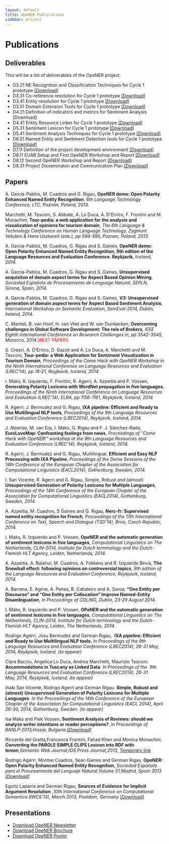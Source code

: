 ```yaml
---
layout: default
title: OpeNER Publications
sidebar: project
---
```


# Publications

<div id="deliverables"></div>

## Deliverables

This will be a list of deliverables of the OpeNER project.

* D3.21 NE Recognition and Classification Techniques for Cycle 1 prototype <a href="https://dl.dropboxusercontent.com/u/43647591/deliverablesOpeNER/OpeNER_D3.21.pdf" target="_blank">[Download]</a>
* D3.31 Co-reference resolution for Cycle 1 prototype <a href="https://dl.dropboxusercontent.com/u/43647591/deliverablesOpeNER/OpeNER_D3.31.pdf" target="_blank">[Download]</a>
* D3.41 Entity resolution for Cycle 1 prototype <a href="https://dl.dropboxusercontent.com/u/43647591/deliverablesOpeNER/OpeNER_D3.41.pdf" target="_blank">[Download]</a>
* D3.51 Domain Extension Tools for Cycle 1 prototype <a href="https://dl.dropboxusercontent.com/u/43647591/deliverablesOpeNER/OpeNER_D3.51.pdf" target="_blank">[Download]</a>
* D4.21 Definition of indicators and metrics for Sentiment Analysis <a ref="https://dl.dropboxusercontent.com/u/43647591/deliverablesOpeNER/OpeNER_D4.21.pdf" target="_blank">[Download]</a>
* D4.41 Entity Resource Linker for Cycle 1 prototype <a href="https://dl.dropboxusercontent.com/u/43647591/deliverablesOpeNER/OpeNER_D4.41.pdf" target="_blank">[Download]</a>
* D5.31 Sentiment Lexicon for Cycle 1 prototype <a href="https://dl.dropboxusercontent.com/u/43647591/deliverablesOpeNER/OpeNER_D5.31.pdf" target="_blank">[Download]</a>
* D5.41 Sentiment Analysis Techniques for Cycle 1 prototype <a href="https://dl.dropboxusercontent.com/u/43647591/deliverablesOpeNER/OpeNER_D5.41.pdf" target="_blank">[Download]</a>
* D6.51 Named Entity and Sentiment Detection tools for Cycle 1 prototype <a href="https://dl.dropboxusercontent.com/u/43647591/deliverablesOpeNER/OpeNER_D6.51.pdf" target="_blank">[Download]</a>
* D7.11 Definition of the project development environment <a href="https://dl.dropboxusercontent.com/u/43647591/deliverablesOpeNER/OpeNER_D7.11.pdf" target="_blank">[Download]</a>
* D8.11 EUAB Setup and First OpeNER Workshop and Report <a href="https://dl.dropboxusercontent.com/u/43647591/deliverablesOpeNER/OpeNER_D8.11.pdf" target="_blank">[Download]</a>
* D8.12 Second OpeNER Workshop and Report <a href="https://dl.dropboxusercontent.com/u/43647591/deliverablesOpeNER/OpeNER_D8.12.pdf" target="_blank">[Download]</a>
* D8.31 Project Disseminaton and Communication Plan <a href="https://dl.dropboxusercontent.com/u/43647591/deliverablesOpeNER/OpeNER_D8.31.pdf" target="_blank">[Download]</a>


<div id="papers"></div>

## Papers

<p>A. García-Pablos, M. Cuadros and G. Rigau, <strong>OpeNER demo: Open Polarity Enhanced Named Entity  Recognition</strong>, <em>6th Language Technology Conference, LTC, Poznán, Poland, 2013.</em></p>

<p>Marchetti, M. Tesconi, S. Abbate, A. Lo Duca, A. D'Errico, F. Frontini and M. Monachini, <strong>Tour-pedia: a web application for the analysis and visualization of opinions for tourism domain</strong>, <em>The 6th Language & Technology Conference on Human Language Technology, Zygmunt Vetulani & Hans Uszkoreit (eds.), pp 594-595, Poznan, Poland, 2013.</em></p>

<p>A. García-Pablos, M. Cuadros, G. Rigau and S. Gaines, <strong>OpeNER demo: Open Polarity Enhanced Named Entity Recognition, 9th edition of the Language Resources and Evaluation Conference. Reykjavik</strong>, <em> Iceland, 2014.</em></p>
<p>	A. García-Pablos, M. Cuadros, G. Rigau and S. Gaines, <strong>Unsupervised acquisiton of domain aspect terms for Aspect Based Opinion Mining</strong>, <em> Sociedad Española de Procesamiento de Lenguage Natural, SEPLN, Girona, Spain, 2014.</em></p>
<p>	A. García-Pablos, M. Cuadros, G. Rigau and S. Gaines, <strong>V3: Unsupervised generation of domain aspect terms for Aspect Based Sentiment Analysis</strong>, <em> International Workshop on Semantic Evaluation, SemEval-2014, Dublin, Ireland, 2014.</em></p>
<p>	C. Manteli, B. van Hoof, H. van Vliet and W. van Duinkerken, <strong>Overcoming challenges in Global Software Development: The role of Brokers</strong>, <em> IEEE Eighth International Conference on Research Challenges in, pp 3542-3545, Morocco, 2014.</em><span style="color:red">[BEST PAPER!]</span></p>
<p>	S. Cresci, A. D’Errico, D. Gazzè and A. Lo Duca, A. Marchetti and M. Tesconi, <strong>Tour-pedia: a Web Application for Sentiment Visualization in Tourism Domain</strong>, <em> Proceedings of the Come Hack with OpeNER Workshop in the Ninth International Conference on Language Resources and Evaluation (LREC'14), pp 18-21, Reyjkavik, Iceland, 2014.</em></p>
<p>	I. Maks, R. Izquierdo, F. Frontini, R. Agerri, A. Azpeitia and P. Vossen, <strong>Generating Polarity Lexicons with WordNet propagation in five languages</strong>, <em> Proceedings of the Ninth International Conference on Language Resources and Evaluation (LREC'14), ELRA, pp 1156-1161, Reykjavik, Iceland, 2014.</em></p>
<p>	R. Agerri, J. Bermudez and G. Rigau, <strong>IXA pipeline: Efficient and Ready to Use Multilingual NLP tools</strong>, <em> Proceedings of the 9th Language Resources and Evaluation Conference (LREC2014), Reykjavik, Iceland, 2014.</em></p>
<p>	J.  Atserias, M. van Erp, I. Maks, G. Rigau and F. J. Sánchez-Rada, <strong>EuroLoveMap: Confronting feelings from news</strong>, <em> Proceedings of "Come Hack with OpeNER!" workshop at the 9th Language Resources and Evaluation Conference (LREC'14), Reykjavik, Iceland, 2014.</em></p>
<p>	R. Agerri, J. Bermudez and G. Rigau, Multilingual, <strong>Efficient and Easy NLP Processing with IXA Pipeline</strong>, <em> Proceedings of the Demo Sessions of the 14th Conference of the European Chapter of the Association for Computational Linguistics (EACL2014), Gothenburg, Sweden, 2014.</em></p>
<p>	I. San Vicente, R. Agerri and G. Rigau, Simple, Robust and (almost) <strong>Unsupervised Generation of Polarity Lexicons for Multiple Languages</strong>, <em> Proceedings of the 14th Conference of the European Chapter of the Association for Computational Linguistics (EACL2014), Gothenburg, Sweden, 2014.</em></p>
<p>	A.  Azpeitia, M. Cuadros, S Gaines and G. Rigau, <strong>Nerc-fr: Supervised named entity recognition for French</strong>, <em> Proceedings of the 17th International Conference on Text, Speech and Dialogue (TSD’14), Brno, Czech Republic, 2014.</em></p>
<p>	I. Maks, R. Izquierdo and P. Vossen, <strong>OpeNER and the automatic generation of sentiment lexicons in five languages</strong>, <em> Computational Linguistics on The Netherlands, CLIN-2014, Institute for Dutch terminology and the Dutch-Flemish HLT Agency, Leiden, Netherlands, 2014.</em></p>
<p>	A. Azpeitia, A. Balahur, M. Cuadros, A. Fokkens and R. Izquierdo Bevia, <strong>The Snowball effect: following opinions on controversial topics</strong>, <em> 9th edition of the Language Resources and Evaluation Conference, Reykjavik, Iceland, 2014.</em></p>
<p>	A. Barrena, E. Agirre, A. Peñas, B. Cabaleiro and A. Soroa, <strong>“One Entity per Discourse” and “One Entity per Collocation” Improve Named-Entity Disambiguation</strong>, <em> In Proceedings of COLING, Dublin, 23-29 August 2014.  </em></p>
<p>	I. Maks, R. Izquierdo and  P. Vossen, <strong>OPeNER and the automatic generation of sentiment lexicons in five languages</strong>, <em> Computational Linguistics on The Netherlands, CLIN-2014, Institute for Dutch terminology and the Dutch-Flemish HLT Agency, Leiden, The Netherlands, 2014.</em></p>


<p>
Rodrigo Agerri, Josu Bermudez and German Rigau,&nbsp;
<strong>IXA pipeline: Efficient and Ready to Use Multilingual NLP tools.</strong>
<em>In Proceedings of the 9th Language Resources and Evaluation Conference (LREC2014), 26-31 May, 2014, Reykjavik, Iceland. (to appear) </em>
</p>

<p>
Clara Bacciu, Angelica Lo Duca, Andrea Marchetti, Maurizio Tesconi.<strong>
  Accommodations in Tuscany as Linked Data</strong>.&nbsp;<em>In Proceedings of
  the&nbsp; 9th Language Resources and Evaluation Conference (LREC2014),
  26-31 May,&nbsp;</em><em>2014, Reykjavik, Iceland. (to appear)</em>
</p>

<p>
Iñaki San Vicente, Rodrigo Agerri and German Rigau. <strong>Simple, Robust and (almost)</strong>
<strong> Unsupervised Generation of Polarity Lexicons for Multiple
  Languages</strong>. <em>In the Proceedings of the 14th Conference of the
  European Chapter of the Association for Computational Linguistics (EACL 2014),
  April 26-30, 2014, Gothenburg, Sweden. (to appear)</em>
</p>

<p>
Isa Maks and Piek Vossen, <strong>Sentiment Analysis of Reviews: should we
  analyze writer intentions or reader perceptions? </strong><em>,In Proceedings of
  RANLP-2013,Hissar, Bulgaria <a
    href="http://aclweb.org/anthology//R/R13/R13-1054.pdf">[Download]</a><br>
</em>
</p>

<p>
Riccardo del Gratta,Francesca Frontini, Fahad Khan and Monica Monachini,
<strong>Converting the PAROLE SIMPLE CLIPS Lexicon into RDF with
  lemon</strong>,<em>Semantic Web Journal,IOS Press Journal,2013, <a href="
    http://www.semantic-web-journal.net/system/files/swj487.pdf">Temporary
    link</a></em>
</p>

<p>
Rodrigo Agerri, Montse Cuadros, Sean Gaines and German Rigau, <strong>OpeNER:
  Open Polarity Enhanced Named Entity Recognition</strong>, <em>Sociedad Española
  para el Procesamiento del Lenguaje Natural,Volume 51,Madrid, Spain 2013 <a
    href="http://www.google.es/url?sa=t&amp;rct=j&amp;q=&amp;esrc=s&amp;source=web&amp;cd=4&amp;cad=rja&amp;ved=0CE8QFjAD&amp;url=http%3A%2F%2Fjournal.sepln.org%2Fsepln%2Fojs%2Fojs%2Findex.php%2Fpln%2Farticle%2FviewFile%2F4891%2F2906&amp;ei=nsbnUtW1DaSO7AarwYHwBA&amp;usg=AFQjCNG2Tw8KJWd8NXGKYxHEoAyLroIClA&amp;bvm=bv.59930103,d.ZGU">[Download]</a><br>
</em>
</p>

<p>
Egoitz Laparra and German Rigau, <strong>Sources of Evidence for Implicit
  Argument Resolution</strong> ,<em>10th International Conference on Computational
  Semantics (IWCS’13), March 2013, Postdam, Germany</em> <a href="http://adimen.si.ehu.es/%7Erigau/publications/iwcs13-lr.pdf">[Download]</a>
</p>







<div id="presentations"></div>

## Presentations

* [Download OpeNER Newsletter](http://opener-fp7project.rhcloud.com/wp-content/uploads/2013/07/Newsletter_opener_v0.2.1_final.pdf)
* [Download OpeNER Brochure](https://dl.dropboxusercontent.com/u/43647591/disemination/OpeNER_Brochure.pdf)
* [Download OpeNER Poster](https://dl.dropboxusercontent.com/u/43647591/disemination/OpeNER_Poster.pdf)
